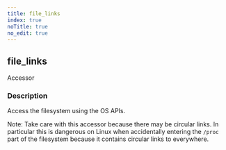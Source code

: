```yaml
---
title: file_links
index: true
noTitle: true
no_edit: true
---
```




<div class="vql_item"></div>


## file_links
<span class='vql_type pull-right page-header'>Accessor</span>


### Description

Access the filesystem using the OS APIs.

Note: Take care with this accessor because there may be circular
links. In particular this is dangerous on Linux when accidentally
entering the `/proc` part of the filesystem because it contains
circular links to everywhere.


